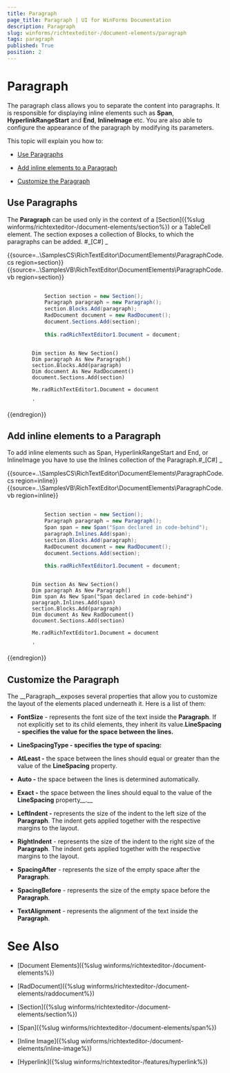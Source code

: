 ```yaml
---
title: Paragraph
page_title: Paragraph | UI for WinForms Documentation
description: Paragraph
slug: winforms/richtexteditor-/document-elements/paragraph
tags: paragraph
published: True
position: 2
---
```


# Paragraph



The paragraph class allows you to separate the content into paragraphs. It is responsible for displaying inline elements such as
        __Span__, __HyperlinkRangeStart__ and __End__, __InlineImage__ etc.
        You are also able to configure the appearance of the paragraph by modifying its parameters.
      

This topic will explain you how to:

* [Use Paragraphs](#use-paragraphs)

* [Add inline elements to a Paragraph](#add-inline-elements-to-a-paragraph)

* [Customize the Paragraph](#customize-the-paragraph)

## Use Paragraphs

The __Paragraph__ can be used only in the context of a [Section]({%slug winforms/richtexteditor-/document-elements/section%}) or a
          TableCell element. The section exposes a collection of Blocks, to which the paragraphs can be added.
        #_[C#] _

	



{{source=..\SamplesCS\RichTextEditor\DocumentElements\ParagraphCode.cs region=section}} 
{{source=..\SamplesVB\RichTextEditor\DocumentElements\ParagraphCode.vb region=section}} 

````C#
            
            Section section = new Section();
            Paragraph paragraph = new Paragraph();          
            section.Blocks.Add(paragraph);
            RadDocument document = new RadDocument();
            document.Sections.Add(section);
            
            this.radRichTextEditor1.Document = document;
````
````VB.NET

        Dim section As New Section()
        Dim paragraph As New Paragraph()    
        section.Blocks.Add(paragraph)
        Dim document As New RadDocument()
        document.Sections.Add(section)

        Me.radRichTextEditor1.Document = document

        '
````

{{endregion}} 




## Add inline elements to a Paragraph

To add inline elements such as Span, HyperlinkRangeStart and End, or InlineImage you have to use the Inlines collection of the Paragraph.#_[C#] _

	



{{source=..\SamplesCS\RichTextEditor\DocumentElements\ParagraphCode.cs region=inline}} 
{{source=..\SamplesVB\RichTextEditor\DocumentElements\ParagraphCode.vb region=inline}} 

````C#
            
            Section section = new Section();
            Paragraph paragraph = new Paragraph();
            Span span = new Span("Span declared in code-behind");
            paragraph.Inlines.Add(span);
            section.Blocks.Add(paragraph);
            RadDocument document = new RadDocument();
            document.Sections.Add(section);
    
            this.radRichTextEditor1.Document = document;
````
````VB.NET

        Dim section As New Section()
        Dim paragraph As New Paragraph()
        Dim span As New Span("Span declared in code-behind")
        paragraph.Inlines.Add(span)
        section.Blocks.Add(paragraph)
        Dim document As New RadDocument()
        document.Sections.Add(section)

        Me.radRichTextEditor1.Document = document

        '
````

{{endregion}} 




## Customize the Paragraph

The __Paragraph__exposes several properties that allow you to customize the layout of the elements placed underneath it. Here is a
          list of them:
        

* __FontSize__ - represents the font size of the text inside the __Paragraph__. If not explicitly set to its
              child elements, they inherit its value.__LineSpacing - specifies the value for the space between the lines.__

* __LineSpacingType - specifies the type of spacing:__

* __AtLeast -__ the space between the lines should equal or greater than the value of the __LineSpacing__ property.
                

* __Auto -__ the space between the lines is determined automatically.
                

* __Exact -__ the space between the lines should equal to the value of the __LineSpacing__
                  property__.__

* __LeftIndent -__ represents the size of the indent to the left size of the __Paragraph__.
              The indent gets applied together with the respective margins to the layout.
            

* __RightIndent__ - represents the size of the indent to the right size of the __Paragraph__.
              The indent gets applied together with the respective margins to the layout.
            

* __SpacingAfter__ - represents the size of the empty space after the __Paragraph__.
            

* __SpacingBefore__ - represents the size of the empty space before the __Paragraph__.
            

* __TextAlignment__ - represents the alignment of the text inside the __Paragraph__.
            

# See Also

 * [Document Elements]({%slug winforms/richtexteditor-/document-elements%})

 * [RadDocument]({%slug winforms/richtexteditor-/document-elements/raddocument%})

 * [Section]({%slug winforms/richtexteditor-/document-elements/section%})

 * [Span]({%slug winforms/richtexteditor-/document-elements/span%})

 * [Inline Image]({%slug winforms/richtexteditor-/document-elements/inline-image%})

 * [Hyperlink]({%slug winforms/richtexteditor-/features/hyperlink%})
